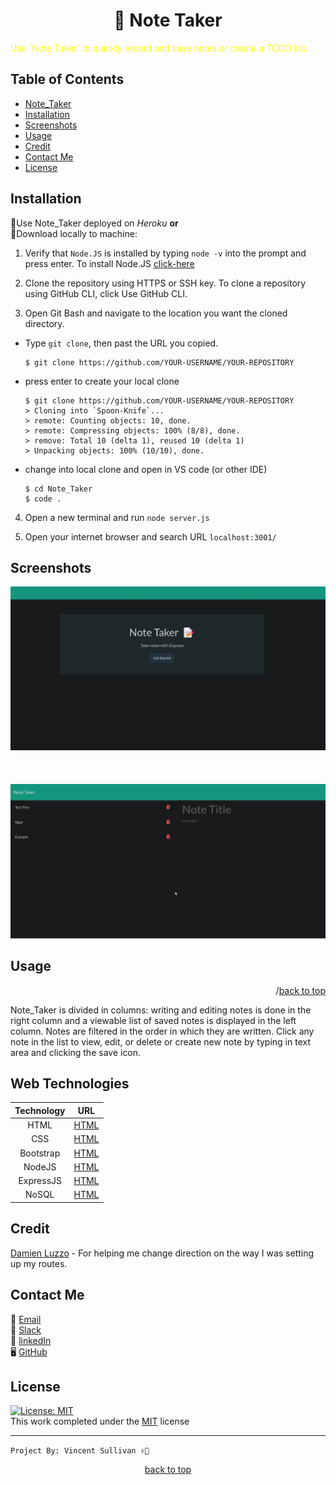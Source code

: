 <h1 align="center">📕 Note Taker</h1>
 
<div id="top"></div>

<p style="color: yellow">Use `Note Taker` to quickly record and save notes or create a TODO list.</p>

## __Table of Contents__
- [Note_Taker](#bote_taker)<br>
- [Installation](#installation)<br>
- [Screenshots](#screenshots)<br>
- [Usage](#usage)<br>
- [Credit](#credit)<br>
- [Contact Me](#contact-me)<br>
- [License](#license)<br>

## Installation 

🔺Use Note_Taker deployed on *Heroku* **or**
<br> 
🔺Download locally to machine: 
1. Verify that `Node.JS` is installed by typing `node -v` into the prompt and press enter. To install Node.JS [click-here](https://nodejs.org/en/)

2. Clone the repository using HTTPS or SSH key. To clone a repository using GitHub CLI, click Use GitHub CLI.<br>

3. Open Git Bash and navigate to the location you want the cloned directory.

  * Type `git clone`, then past the URL you copied.

	```
	$ git clone https://github.com/YOUR-USERNAME/YOUR-REPOSITORY

	```
  * press enter to create your local clone

	```
	$ git clone https://github.com/YOUR-USERNAME/YOUR-REPOSITORY
	> Cloning into `Spoon-Knife`...
	> remote: Counting objects: 10, done.
	> remote: Compressing objects: 100% (8/8), done.
	> remove: Total 10 (delta 1), reused 10 (delta 1)
	> Unpacking objects: 100% (10/10), done.
	```

  * change into local clone and open in VS code (or other IDE)

	```
	$ cd Note_Taker
	$ code .
	```

4. Open a new terminal and run
	`node server.js`

5. Open your internet browser and search URL `localhost:3001/`


## Screenshots
![alt text](./public/assets/imgs/20220102_3840x1898.jpg)<br>
<br><br><br>
![alt text](./public/assets/imgs/20220102_3840x1898%20(2).jpg)<br>


## Usage

<p align="right">/<a href="#top">back to top</a></p>

Note_Taker is divided in columns: writing and editing notes is done in the right column and a viewable list of saved notes is displayed in the left column. Notes are filtered in the order in which they are written. Click any note in the list to view, edit, or delete or create new note by typing in text area and clicking the save icon. 

## Web Technologies

| Technology | URL | 
| :---: | :----: |  
| HTML  | [HTML](www.html.com) |
| CSS  | [HTML](www.html.com) |
| Bootstrap | [HTML](www.html.com) |
| NodeJS | [HTML](www.html.com) |
| ExpressJS | [HTML](www.html.com) |
| NoSQL | [HTML](www.html.com) |

## Credit
[Damien Luzzo](https://www.github.com/damienluzzo33) - For helping me change direction on the way I was setting up my routes.

## Contact Me
📧 [Email](https://www.vlsulliv@yahoo.com)<br>
📝 [Slack](https://stackoverflow.com/users/13850481/vlsulliv)<br>
🔗 [linkedIn](https://www.linkedin.com/in/vlsullivan/)<br>
🖥️ [GitHub](https://www.github.com/vlsulliv)<br>

## License #  

[![License: MIT](https://img.shields.io/badge/License-MIT-yellow.svg)](https://opensource.org/licenses/MIT/)  
This work completed under the [MIT](https://choosealicense.com) license


---
``Project By: Vincent Sullivan ✌️🐢 `` 
<p align="center"><a href="#top">back to top</a></p>